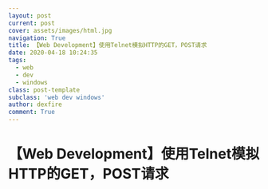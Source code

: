 ```yaml
---
layout: post
current: post
cover: assets/images/html.jpg
navigation: True
title: 【Web Development】使用Telnet模拟HTTP的GET，POST请求
date: 2020-04-18 10:24:35
tags:
  - web
  - dev
  - windows
class: post-template
subclass: 'web dev windows'
author: dexfire
comment: True
---
```


# 【Web Development】使用Telnet模拟HTTP的GET，POST请求

